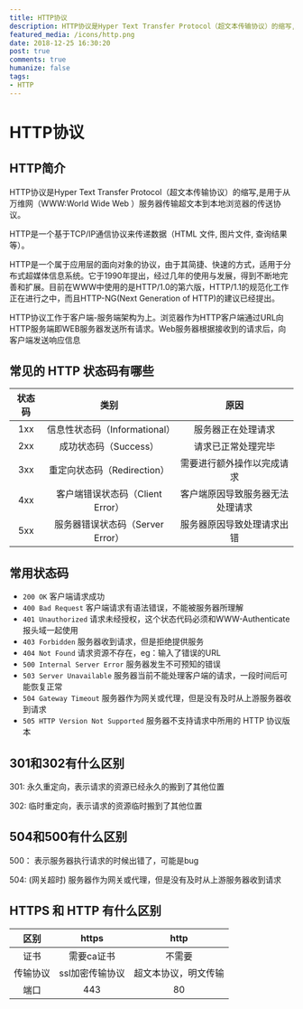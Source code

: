 ```yaml
---
title: HTTP协议
description: HTTP协议是Hyper Text Transfer Protocol（超文本传输协议）的缩写,是用于从万维网（WWW:World Wide Web ）服务器传输超文本到本地浏览器的传送协议。
featured_media: /icons/http.png
date: 2018-12-25 16:30:20
post: true
comments: true
humanize: false
tags:
- HTTP
---
```


# HTTP协议 #

## HTTP简介
HTTP协议是Hyper Text Transfer Protocol（超文本传输协议）的缩写,是用于从万维网（WWW:World Wide Web ）服务器传输超文本到本地浏览器的传送协议。

HTTP是一个基于TCP/IP通信协议来传递数据（HTML 文件, 图片文件, 查询结果等）。

HTTP是一个属于应用层的面向对象的协议，由于其简捷、快速的方式，适用于分布式超媒体信息系统。它于1990年提出，经过几年的使用与发展，得到不断地完善和扩展。目前在WWW中使用的是HTTP/1.0的第六版，HTTP/1.1的规范化工作正在进行之中，而且HTTP-NG(Next Generation of HTTP)的建议已经提出。

HTTP协议工作于客户端-服务端架构为上。浏览器作为HTTP客户端通过URL向HTTP服务端即WEB服务器发送所有请求。Web服务器根据接收到的请求后，向客户端发送响应信息

## 常见的 HTTP 状态码有哪些
状态码|类别|原因
:---:|:---:|:---:
1xx|信息性状态码（Informational）|服务器正在处理请求
2xx|成功状态码（Success）|请求已正常处理完毕
3xx|重定向状态码（Redirection）|需要进行额外操作以完成请求
4xx|客户端错误状态码（Client Error）|客户端原因导致服务器无法处理请求
5xx|服务器错误状态码（Server Error）|服务器原因导致处理请求出错
<!-- <BaseTable :tableHeader="[
  {
    prop: 'code',
    label: '状态码',
  },{
    prop: 'explain',
    label: '类别',
  },{
    prop: 'desc',
    label: '原因',
  }
]" :tableData="[
  {
    code: '1xx',
    explain: '信息性状态码（Informational）',
    desc: '服务器正在处理请求'
  },{
    code: '2xx',
    explain: '成功状态码（Success）',
    desc: '请求已正常处理完毕'
  },{
    code: '3xx',
    explain: '重定向状态码（Redirection）',
    desc: '需要进行额外操作以完成请求'
  },{
    code: '4xx',
    explain: '客户端错误状态码（Client Error）',
    desc: '客户端原因导致服务器无法处理请求'
  },{
    code: '5xx',
    explain: '服务器错误状态码（Server Error）',
    desc: '服务器原因导致处理请求出错'
  }
]"></BaseTable> -->

## 常用状态码
- `200 OK`                        客户端请求成功
- `400 Bad Request`               客户端请求有语法错误，不能被服务器所理解
- `401 Unauthorized`              请求未经授权，这个状态代码必须和WWW-Authenticate报头域一起使用
- `403 Forbidden`                 服务器收到请求，但是拒绝提供服务
- `404 Not Found`                 请求资源不存在，eg：输入了错误的URL
- `500 Internal Server Error`     服务器发生不可预知的错误
- `503 Server Unavailable`        服务器当前不能处理客户端的请求，一段时间后可能恢复正常
- `504 Gateway Timeout`           服务器作为网关或代理，但是没有及时从上游服务器收到请求
- `505 HTTP Version Not Supported`        服务器不支持请求中所用的 HTTP 协议版本

## 301和302有什么区别
301: 永久重定向，表示请求的资源已经永久的搬到了其他位置

302: 临时重定向，表示请求的资源临时搬到了其他位置

## 504和500有什么区别
500： 表示服务器执行请求的时候出错了，可能是bug

504: (网关超时) 服务器作为网关或代理，但是没有及时从上游服务器收到请求

## HTTPS 和 HTTP 有什么区别
区别|https|http
:---:|:---:|:---:
证书|需要ca证书|不需要
传输协议|ssl加密传输协议|超文本协议，明文传输
端口|443|80